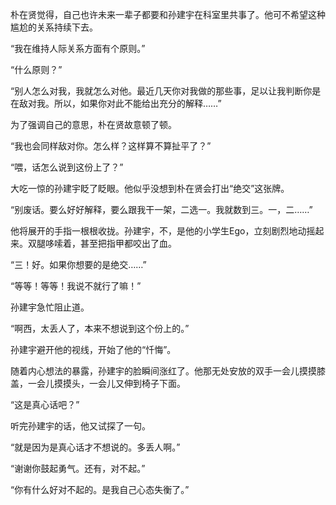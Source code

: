 朴在贤觉得，自己也许未来一辈子都要和孙建宇在科室里共事了。他可不希望这种尴尬的关系持续下去。

“我在维持人际关系方面有个原则。”

“什么原则？”

“别人怎么对我，我就怎么对他。最近几天你对我做的那些事，足以让我判断你是在敌对我。所以，如果你对此不能给出充分的解释……”

为了强调自己的意思，朴在贤故意顿了顿。

“我也会同样敌对你。怎么样？这样算不算扯平了？”

“喂，话怎么说到这份上了？”

大吃一惊的孙建宇眨了眨眼。他似乎没想到朴在贤会打出“绝交”这张牌。

“别废话。要么好好解释，要么跟我干一架，二选一。我就数到三。一，二……”

他将展开的手指一根根收拢。孙建宇，不，是他的小学生Ego，立刻剧烈地动摇起来。双腿哆嗦着，甚至把指甲都咬出了血。

“三！好。如果你想要的是绝交……”

“等等！等等！我说不就行了嘛！”

孙建宇急忙阻止道。

“啊西，太丢人了，本来不想说到这个份上的。”

孙建宇避开他的视线，开始了他的“忏悔”。

随着内心想法的暴露，孙建宇的脸瞬间涨红了。他那无处安放的双手一会儿摸摸膝盖，一会儿摸摸头，一会儿又伸到椅子下面。

“这是真心话吧？”

听完孙建宇的话，他又试探了一句。

“就是因为是真心话才不想说的。多丢人啊。”

“谢谢你鼓起勇气。还有，对不起。”

“你有什么好对不起的。是我自己心态失衡了。”